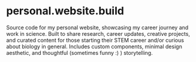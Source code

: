 # personal.website.build
Source code for my personal website, showcasing my career journey and work in science. Built to share research, career updates, creative projects, and curated content for those starting their STEM career and/or curious about biology in general. Includes custom components, minimal design aesthetic, and thoughtful (sometimes funny :) ) storytelling.
